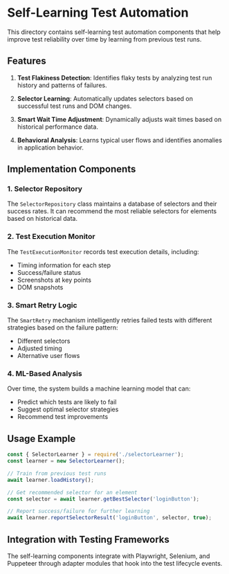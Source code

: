 # Self-Learning Test Automation

This directory contains self-learning test automation components that help improve test reliability over time by learning from previous test runs.

## Features

1. **Test Flakiness Detection**: Identifies flaky tests by analyzing test run history and patterns of failures.

2. **Selector Learning**: Automatically updates selectors based on successful test runs and DOM changes.

3. **Smart Wait Time Adjustment**: Dynamically adjusts wait times based on historical performance data.

4. **Behavioral Analysis**: Learns typical user flows and identifies anomalies in application behavior.

## Implementation Components

### 1. Selector Repository

The `SelectorRepository` class maintains a database of selectors and their success rates. It can recommend the most reliable selectors for elements based on historical data.

### 2. Test Execution Monitor

The `TestExecutionMonitor` records test execution details, including:
- Timing information for each step
- Success/failure status
- Screenshots at key points
- DOM snapshots

### 3. Smart Retry Logic

The `SmartRetry` mechanism intelligently retries failed tests with different strategies based on the failure pattern:
- Different selectors
- Adjusted timing
- Alternative user flows

### 4. ML-Based Analysis

Over time, the system builds a machine learning model that can:
- Predict which tests are likely to fail
- Suggest optimal selector strategies
- Recommend test improvements

## Usage Example

```javascript
const { SelectorLearner } = require('./selectorLearner');
const learner = new SelectorLearner();

// Train from previous test runs
await learner.loadHistory();

// Get recommended selector for an element
const selector = await learner.getBestSelector('loginButton');

// Report success/failure for further learning
await learner.reportSelectorResult('loginButton', selector, true);
```

## Integration with Testing Frameworks

The self-learning components integrate with Playwright, Selenium, and Puppeteer through adapter modules that hook into the test lifecycle events.
